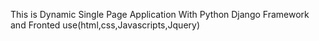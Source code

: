 This is Dynamic Single Page Application With Python Django Framework and Fronted use(html,css,Javascripts,Jquery)
